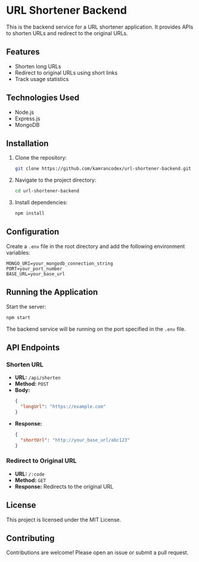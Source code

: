# URL Shortener Backend

This is the backend service for a URL shortener application. It provides APIs to shorten URLs and redirect to the original URLs.

## Features

- Shorten long URLs
- Redirect to original URLs using short links
- Track usage statistics

## Technologies Used

- Node.js
- Express.js
- MongoDB

## Installation

1. Clone the repository:
   ```sh
   git clone https://github.com/kamrancodex/url-shortener-backend.git
   ```
2. Navigate to the project directory:
   ```sh
   cd url-shortener-backend
   ```
3. Install dependencies:
   ```sh
   npm install
   ```

## Configuration

Create a `.env` file in the root directory and add the following environment variables:

```
MONGO_URI=your_mongodb_connection_string
PORT=your_port_number
BASE_URL=your_base_url
```

## Running the Application

Start the server:

```sh
npm start
```

The backend service will be running on the port specified in the `.env` file.

## API Endpoints

### Shorten URL

- **URL:** `/api/shorten`
- **Method:** `POST`
- **Body:**
  ```json
  {
    "longUrl": "https://example.com"
  }
  ```
- **Response:**
  ```json
  {
    "shortUrl": "http://your_base_url/abc123"
  }
  ```

### Redirect to Original URL

- **URL:** `/:code`
- **Method:** `GET`
- **Response:** Redirects to the original URL

## License

This project is licensed under the MIT License.

## Contributing

Contributions are welcome! Please open an issue or submit a pull request.
